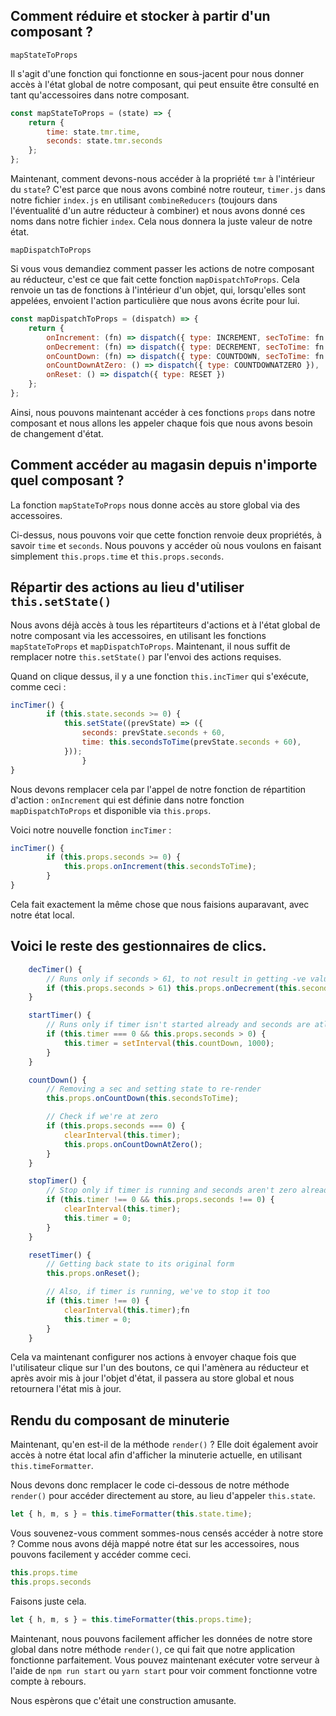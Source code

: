 ## Comment réduire et stocker à partir d'un composant ?

```mapStateToProps```

Il s'agit d'une fonction qui fonctionne en sous-jacent pour nous donner accès à l'état global de notre composant, qui peut ensuite être consulté en tant qu'accessoires dans notre composant.

```javascript
const mapStateToProps = (state) => {
    return {
        time: state.tmr.time,
        seconds: state.tmr.seconds
    };
};
```

Maintenant, comment devons-nous accéder à la propriété ```tmr``` à l'intérieur du ```state```? C'est parce que nous avons combiné notre routeur, ```timer.js``` dans notre fichier ```index.js``` en utilisant ```combineReducers``` (toujours dans l'éventualité d'un autre réducteur à combiner) et nous avons donné ces noms dans notre fichier ```index```. Cela nous donnera la juste valeur de notre état.

```mapDispatchToProps```

Si vous vous demandiez comment passer les actions de notre composant au réducteur, c'est ce que fait cette fonction ```mapDispatchToProps```. Cela renvoie un tas de fonctions à l'intérieur d'un objet, qui, lorsqu'elles sont appelées, envoient l'action particulière que nous avons écrite pour lui. 

```javascript
const mapDispatchToProps = (dispatch) => {
    return {
        onIncrement: (fn) => dispatch({ type: INCREMENT, secToTime: fn }),
        onDecrement: (fn) => dispatch({ type: DECREMENT, secToTime: fn }),
        onCountDown: (fn) => dispatch({ type: COUNTDOWN, secToTime: fn }),
        onCountDownAtZero: () => dispatch({ type: COUNTDOWNATZERO }),
        onReset: () => dispatch({ type: RESET })
    };
};
```

Ainsi, nous pouvons maintenant accéder à ces fonctions ```props``` dans notre composant et nous allons les appeler chaque fois que nous avons besoin de changement d'état.

## Comment accéder au magasin depuis n'importe quel composant ?

La fonction ```mapStateToProps``` nous donne accès au store global via des accessoires.

Ci-dessus, nous pouvons voir que cette fonction renvoie deux propriétés, à savoir ```time``` et ```seconds```. Nous pouvons y accéder où nous voulons en faisant simplement ```this.props.time``` et ```this.props.seconds```.

## Répartir des actions au lieu d'utiliser ```this.setState()```

Nous avons déjà accès à tous les répartiteurs d'actions et à l'état global de notre composant via les accessoires, en utilisant les fonctions ```mapStateToProps``` et ```mapDispatchToProps```. Maintenant, il nous suffit de remplacer notre ```this.setState()``` par l'envoi des actions requises.


Quand on clique dessus, il y a une fonction ```this.incTimer``` qui s'exécute, comme ceci :

```javascript
incTimer() {
        if (this.state.seconds >= 0) {
            this.setState((prevState) => ({
                seconds: prevState.seconds + 60,
                time: this.secondsToTime(prevState.seconds + 60),
            }));
                }
}
```

Nous devons remplacer cela par l'appel de notre fonction de répartition d'action : ```onIncrement``` qui est définie dans notre fonction ```mapDispatchToProps``` et disponible via ```this.props```.

Voici notre nouvelle fonction ```incTimer``` :

```javascript
incTimer() {
        if (this.props.seconds >= 0) {
            this.props.onIncrement(this.secondsToTime);
        }
}
```

Cela fait exactement la même chose que nous faisions auparavant, avec notre état local.

## Voici le reste des gestionnaires de clics.

```javascript
    decTimer() {
        // Runs only if seconds > 61, to not result in getting -ve values rendered
        if (this.props.seconds > 61) this.props.onDecrement(this.secondsToTime);
    }

    startTimer() {
        // Runs only if timer isn't started already and seconds are atleast more than zero
        if (this.timer === 0 && this.props.seconds > 0) {
            this.timer = setInterval(this.countDown, 1000);
        }
    }

    countDown() {
        // Removing a sec and setting state to re-render
        this.props.onCountDown(this.secondsToTime);

        // Check if we're at zero
        if (this.props.seconds === 0) {
            clearInterval(this.timer);
            this.props.onCountDownAtZero();
        }
    }

    stopTimer() {
        // Stop only if timer is running and seconds aren't zero already
        if (this.timer !== 0 && this.props.seconds !== 0) {
            clearInterval(this.timer);
            this.timer = 0;
        }
    }

    resetTimer() {
        // Getting back state to its original form
        this.props.onReset();

        // Also, if timer is running, we've to stop it too
        if (this.timer !== 0) {
            clearInterval(this.timer);fn
            this.timer = 0;
        }
    }
```

Cela va maintenant configurer nos actions à envoyer chaque fois que l'utilisateur clique sur l'un des boutons, ce qui l'amènera au réducteur et après avoir mis à jour l'objet d'état, il passera au store global et nous retournera l'état mis à jour.

## Rendu du composant de minuterie

Maintenant, qu'en est-il de la méthode ```render()``` ? Elle doit également avoir accès à notre état local afin d'afficher la minuterie actuelle, en utilisant ```this.timeFormatter```.

Nous devons donc remplacer le code ci-dessous de notre méthode ```render()``` pour accéder directement au store, au lieu d'appeler ```this.state```.

```javascript
let { h, m, s } = this.timeFormatter(this.state.time);
```

Vous souvenez-vous comment sommes-nous censés accéder à notre store ?
Comme nous avons déjà mappé notre état sur les accessoires, nous pouvons facilement y accéder comme ceci.

```javascript
this.props.time
this.props.seconds
```

Faisons juste cela.

```javascript
let { h, m, s } = this.timeFormatter(this.props.time);
```

Maintenant, nous pouvons facilement afficher les données de notre store global dans notre méthode ```render()```, ce qui fait que notre application fonctionne parfaitement. Vous pouvez maintenant exécuter votre serveur à l'aide de ```npm run start``` ou ```yarn start``` pour voir comment fonctionne votre compte à rebours.

Nous espèrons que c'était une construction amusante.